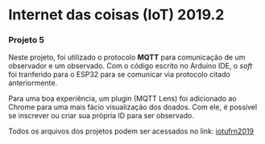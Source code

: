 # Internet das coisas (IoT) 2019.2

### Projeto 5

Neste projeto, foi utilizado o protocolo **MQTT** para comunicação de um observador e um observado. Com o código escrito no Arduino IDE, o *soft* foi tranferido para o ESP32 para se comunicar via protocolo citado anteriormente.

Para uma boa experiência, um plugin (MQTT Lens) foi adicionado ao Chrome para uma mais fácio visualização dos doados. Com ele, é possível se inscrever ou criar sua própria ID para ser observado.

Todos os arquivos dos projetos podem ser acessados no link: [iotufrn2019](https://iotufrn2019.000webhostapp.com/)
